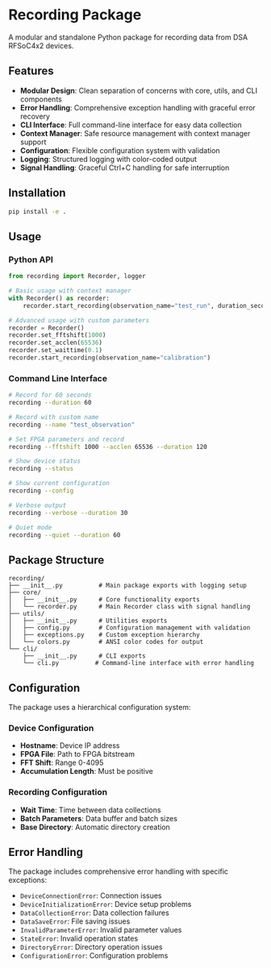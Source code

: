 # Recording Package

A modular and standalone Python package for recording data from DSA RFSoC4x2 devices.

## Features

- **Modular Design**: Clean separation of concerns with core, utils, and CLI components
- **Error Handling**: Comprehensive exception handling with graceful error recovery
- **CLI Interface**: Full command-line interface for easy data collection
- **Context Manager**: Safe resource management with context manager support
- **Configuration**: Flexible configuration system with validation
- **Logging**: Structured logging with color-coded output
- **Signal Handling**: Graceful Ctrl+C handling for safe interruption

## Installation

```bash
pip install -e .
```

## Usage

### Python API

```python
from recording import Recorder, logger

# Basic usage with context manager
with Recorder() as recorder:
    recorder.start_recording(observation_name="test_run", duration_seconds=60)

# Advanced usage with custom parameters
recorder = Recorder()
recorder.set_fftshift(1000)
recorder.set_acclen(65536)
recorder.set_waittime(0.1)
recorder.start_recording(observation_name="calibration")
```

### Command Line Interface

```bash
# Record for 60 seconds
recording --duration 60

# Record with custom name
recording --name "test_observation"

# Set FPGA parameters and record
recording --fftshift 1000 --acclen 65536 --duration 120

# Show device status
recording --status

# Show current configuration
recording --config

# Verbose output
recording --verbose --duration 30

# Quiet mode
recording --quiet --duration 60
```

## Package Structure

```
recording/
├── __init__.py          # Main package exports with logging setup
├── core/
│   ├── __init__.py      # Core functionality exports
│   └── recorder.py      # Main Recorder class with signal handling
├── utils/
│   ├── __init__.py      # Utilities exports
│   ├── config.py        # Configuration management with validation
│   ├── exceptions.py    # Custom exception hierarchy
│   └── colors.py        # ANSI color codes for output
└── cli/
    ├── __init__.py      # CLI exports
    └── cli.py          # Command-line interface with error handling
```

## Configuration

The package uses a hierarchical configuration system:

### Device Configuration
- **Hostname**: Device IP address
- **FPGA File**: Path to FPGA bitstream
- **FFT Shift**: Range 0-4095
- **Accumulation Length**: Must be positive

### Recording Configuration
- **Wait Time**: Time between data collections
- **Batch Parameters**: Data buffer and batch sizes
- **Base Directory**: Automatic directory creation

## Error Handling

The package includes comprehensive error handling with specific exceptions:

- `DeviceConnectionError`: Connection issues
- `DeviceInitializationError`: Device setup problems
- `DataCollectionError`: Data collection failures
- `DataSaveError`: File saving issues
- `InvalidParameterError`: Invalid parameter values
- `StateError`: Invalid operation states
- `DirectoryError`: Directory operation issues
- `ConfigurationError`: Configuration problems